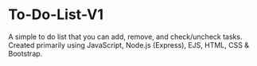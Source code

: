 # To-Do-List-V1
 A simple to do list that you can add, remove, and check/uncheck tasks. Created primarily using JavaScript, Node.js (Express), EJS, HTML, CSS & Bootstrap.
